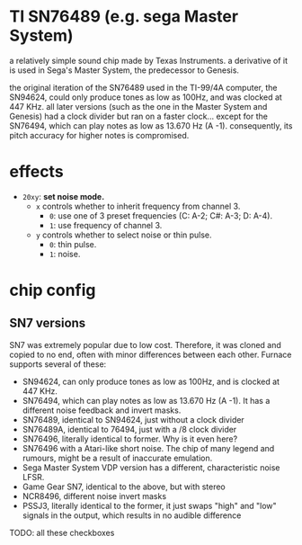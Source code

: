 # TI SN76489 (e.g. sega Master System)

a relatively simple sound chip made by Texas Instruments. a derivative of it is used in Sega's Master System, the predecessor to Genesis.

the original iteration of the SN76489 used in the TI-99/4A computer, the SN94624, could only produce tones as low as 100Hz, and was clocked at 447 KHz. all later versions (such as the one in the Master System and Genesis) had a clock divider but ran on a faster clock... except for the SN76494, which can play notes as low as 13.670 Hz (A -1). consequently, its pitch accuracy for higher notes is compromised.

# effects

- `20xy`: **set noise mode.**
  - `x` controls whether to inherit frequency from channel 3.
    - `0`: use one of 3 preset frequencies (C: A-2; C#: A-3; D: A-4).
    - `1`: use frequency of channel 3.
  - `y` controls whether to select noise or thin pulse.
    - `0`: thin pulse.
    - `1`: noise.

# chip config
## SN7 versions
SN7 was extremely popular due to low cost. Therefore, it was cloned and copied to no end, often with minor differences between each other. Furnace supports several of these:
- SN94624, can only produce tones as low as 100Hz, and is clocked at 447 KHz.
- SN76494, which can play notes as low as 13.670 Hz (A -1). It has a different noise feedback and invert masks.
- SN76489, identical to SN94624, just without a clock divider
- SN76489A, identical to 76494, just with a /8 clock divider
- SN76496, literally identical to former. Why is it even here?
- SN76496 with a Atari-like short noise. The chip of many legend and rumours, might be a result of inaccurate emulation.
- Sega Master System VDP version has a different, characteristic noise LFSR.
- Game Gear SN7, identical to the above, but with stereo
- NCR8496, different noise invert masks
- PSSJ3, literally identical to the former, it just swaps "high" and "low" signals in the output, which results in no audible difference

TODO: all these checkboxes
